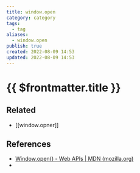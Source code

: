 ```yaml
---
title: window.open
category: category
tags:
  - tag
aliases:
  - window.open
publish: true
created: 2022-08-09 14:53
updated: 2022-08-09 14:53
---
```


# {{ $frontmatter.title }}

## Related

- [[window.opner]]

## References

- [Window.open() - Web APIs | MDN (mozilla.org)](https://developer.mozilla.org/en-US/docs/Web/API/Window/open)
-
